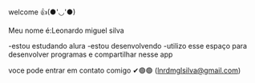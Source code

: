 welcome 👍(●'◡'●) 

Meu nome é:Leonardo miguel silva 

-estou estudando alura
-estou desenvolvendo
-utilizo esse espaço para desenvolver programas e compartilhar nesse app


voce pode entrar em contato comigo ✔🟢🟢
(lnrdmglsilva@gmail.com)
